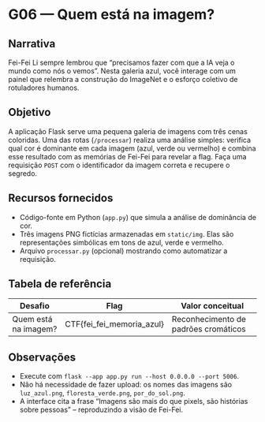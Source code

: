 # G06 — Quem está na imagem?

## Narrativa
Fei-Fei Li sempre lembrou que “precisamos fazer com que a IA veja o mundo como nós o vemos”. Nesta galeria azul,
você interage com um painel que relembra a construção do ImageNet e o esforço coletivo de rotuladores humanos.

## Objetivo
A aplicação Flask serve uma pequena galeria de imagens com três cenas coloridas. Uma das rotas (`/processar`)
realiza uma análise simples: verifica qual cor é dominante em cada imagem (azul, verde ou vermelho) e combina
esse resultado com as memórias de Fei-Fei para revelar a flag. Faça uma requisição `POST` com o identificador da
imagem correta e recupere o segredo.

## Recursos fornecidos
- Código-fonte em Python (`app.py`) que simula a análise de dominância de cor.
- Três imagens PNG fictícias armazenadas em `static/img`. Elas são representações simbólicas em tons de azul,
  verde e vermelho.
- Arquivo `processar.py` (opcional) mostrando como automatizar a requisição.

## Tabela de referência
| Desafio | Flag | Valor conceitual |
|---------|------|------------------|
| Quem está na imagem? | CTF{fei_fei_memoria_azul} | Reconhecimento de padrões cromáticos |

## Observações
- Execute com `flask --app app.py run --host 0.0.0.0 --port 5006`.
- Não há necessidade de fazer upload: os nomes das imagens são `luz_azul.png`, `floresta_verde.png`, `por_do_sol.png`.
- A interface cita a frase “Imagens são mais do que pixels, são histórias sobre pessoas” – reproduzindo a visão de Fei-Fei.
